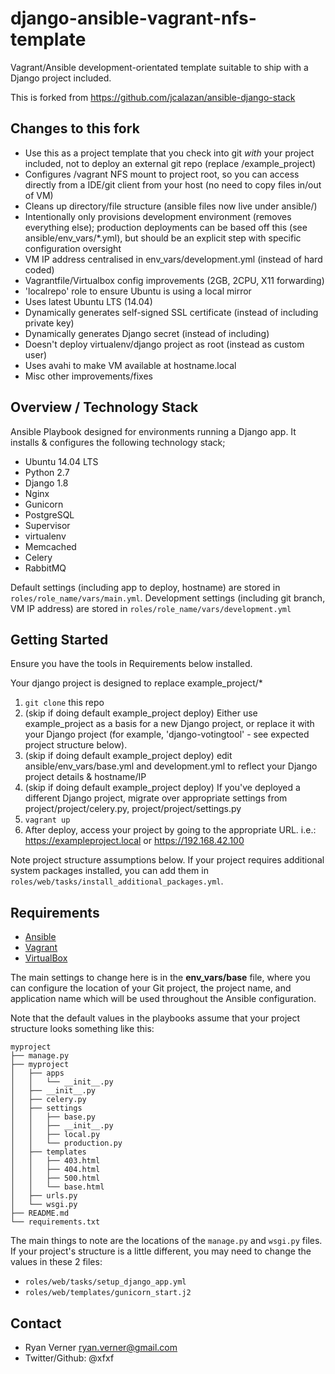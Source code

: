 django-ansible-vagrant-nfs-template
===================================

Vagrant/Ansible development-orientated template suitable to ship with a Django project included.

This is forked from <https://github.com/jcalazan/ansible-django-stack>

## Changes to this fork

- Use this as a project template that you check into git *with* your project included, not to deploy an external git repo (replace /example_project)
- Configures /vagrant NFS mount to project root, so you can access directly from a IDE/git client from your host (no need to copy files in/out of VM)
- Cleans up directory/file structure (ansible files now live under ansible/)
- Intentionally only provisions development environment (removes everything else); production deployments can be based off this (see ansible/env_vars/*.yml), but should be an explicit step with specific configuration oversight
- VM IP address centralised in env_vars/development.yml (instead of hard coded)
- Vagrantfile/Virtualbox config improvements (2GB, 2CPU, X11 forwarding)
- 'localrepo' role to ensure Ubuntu is using a local mirror
- Uses latest Ubuntu LTS (14.04)
- Dynamically generates self-signed SSL certificate (instead of including private key)
- Dynamically generates Django secret (instead of including)
- Doesn't deploy virtualenv/django project as root (instead as custom user)
- Uses avahi to make VM available at hostname.local
- Misc other improvements/fixes

## Overview / Technology Stack

Ansible Playbook designed for environments running a Django app.  It installs & configures the following technology stack;

- Ubuntu 14.04 LTS
- Python 2.7
- Django 1.8
- Nginx
- Gunicorn
- PostgreSQL
- Supervisor
- virtualenv
- Memcached
- Celery
- RabbitMQ

Default settings (including app to deploy, hostname) are stored in ```roles/role_name/vars/main.yml```.
Development settings (including git branch, VM IP address) are stored in ```roles/role_name/vars/development.yml```

## Getting Started

Ensure you have the tools in Requirements below installed.

Your django project is designed to replace example_project/*

1. ```git clone``` this repo
2. (skip if doing default example_project deploy) Either use example_project as a basis for a new Django project, or replace it with your Django project (for example, 'django-votingtool' - see expected project structure below).
3. (skip if doing default example_project deploy) edit ansible/env_vars/base.yml and development.yml to reflect your Django project details & hostname/IP
4. (skip if doing default example_project deploy) If you've deployed a different Django project, migrate over appropriate settings from project/project/celery.py, project/project/settings.py
5. ```vagrant up```
6. After deploy, access your project by going to the appropriate URL. i.e.: https://exampleproject.local or https://192.168.42.100

Note project structure assumptions below.  If your project requires additional system packages installed, you can add them in `roles/web/tasks/install_additional_packages.yml`.

## Requirements

- [Ansible](http://docs.ansible.com/intro_installation.html)
- [Vagrant](http://www.vagrantup.com/downloads.html)
- [VirtualBox](https://www.virtualbox.org/wiki/Downloads)

The main settings to change here is in the **env_vars/base** file, where you can configure the location of your Git project, the project name, and application name which will be used throughout the Ansible configuration.

Note that the default values in the playbooks assume that your project structure looks something like this:

```
myproject
├── manage.py
├── myproject
│   ├── apps
│   │   └── __init__.py
│   ├── __init__.py
│   ├── celery.py 
│   ├── settings
│   │   ├── base.py
│   │   ├── __init__.py
│   │   ├── local.py
│   │   └── production.py
│   ├── templates
│   │   ├── 403.html
│   │   ├── 404.html
│   │   ├── 500.html
│   │   └── base.html
│   ├── urls.py
│   └── wsgi.py
├── README.md
└── requirements.txt
```

The main things to note are the locations of the `manage.py` and `wsgi.py` files.  If your project's structure is a little different, you may need to change the values in these 2 files:

- `roles/web/tasks/setup_django_app.yml`
- `roles/web/templates/gunicorn_start.j2`

## Contact

- Ryan Verner <ryan.verner@gmail.com>
- Twitter/Github: @xfxf
